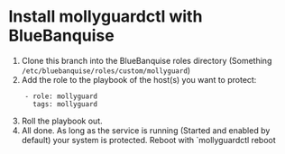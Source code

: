 # Install mollyguardctl with BlueBanquise

1. Clone this branch into the BlueBanquise roles directory (Something `/etc/bluebanquise/roles/custom/mollyguard`)
2. Add the role to the playbook of the host(s)  you want to protect:
```
    - role: mollyguard
      tags: mollyguard
```
3. Roll the playbook out.
4. All done. As long as the service is running (Started and enabled by default) your system is protected. Reboot with `mollyguardctl reboot

